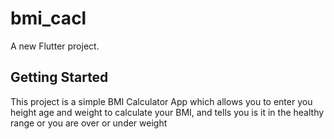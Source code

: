 # bmi_cacl

A new Flutter project.

## Getting Started

This project is a simple BMI Calculator App which allows you to enter you height age and weight to calculate your BMI, and tells you is it in the healthy range or you are over or under weight
